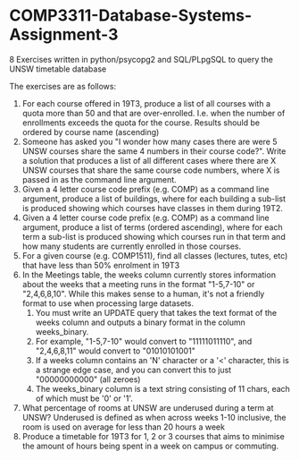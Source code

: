# COMP3311-Database-Systems-Assignment-3
8 Exercises written in python/psycopg2 and SQL/PLpgSQL to query the UNSW timetable database

The exercises are as follows:
1. For each course offered in 19T3, produce a list of all courses with a quota more than 50 and that are over-enrolled. I.e. when the number of enrollments exceeds the quota for the course. Results should be ordered by course name (ascending)
1. Someone has asked you "I wonder how many cases there are were 5 UNSW courses share the same 4 numbers in their course code?". Write a solution that produces a list of all different cases where there are X UNSW courses that share the same course code numbers, where X is passed in as the command line argument.
1. Given a 4 letter course code prefix (e.g. COMP) as a command line argument, produce a list of buildings, where for each building a sub-list is produced showing which courses have classes in them during 19T2.
1. Given a 4 letter course code prefix (e.g. COMP) as a command line argument, produce a list of terms (ordered ascending), where for each term a sub-list is produced showing which courses run in that term and how many students are currently enrolled in those courses.
1. For a given course (e.g. COMP1511), find all classes (lectures, tutes, etc) that have less than 50% enrolment in 19T3
1. In the Meetings table, the weeks column currently stores information about the weeks that a meeting runs in the format "1-5,7-10" or "2,4,6,8,10". While this makes sense to a human, it's not a friendly format to use when processing large datasets.
   1. You must write an UPDATE query that takes the text format of the weeks column and outputs a binary format in the column weeks_binary.
   1. For example, "1-5,7-10" would convert to "11111011110", and "2,4,6,8,11" would convert to "01010101001"
   1. If a weeks column contains an 'N' character or a '<' character, this is a strange edge case, and you can convert this to just "00000000000" (all zeroes)
   1. The weeks_binary column is a text string consisting of 11 chars, each of which must be '0' or '1'.
1. What percentage of rooms at UNSW are underused during a term at UNSW? Underused is defined as when across weeks 1-10 inclusive, the room is used on average for less than 20 hours a week
1. Produce a timetable for 19T3 for 1, 2 or 3 courses that aims to minimise the amount of hours being spent in a week on campus or commuting.
